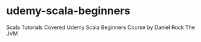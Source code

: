 # udemy-scala-beginners
Scala Tutorials
Covered Udemy Scala Beginners Course by Daniel Rock The JVM

